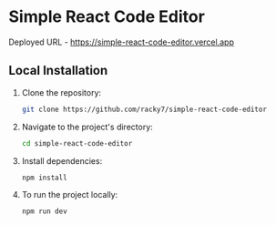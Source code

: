 # Simple React Code Editor

Deployed URL - https://simple-react-code-editor.vercel.app

## Local Installation

1. Clone the repository:

   ```bash
   git clone https://github.com/racky7/simple-react-code-editor
2. Navigate to the project's directory:

   ```bash
   cd simple-react-code-editor
3. Install dependencies:
   ```bash
   npm install
4. To run the project locally:
   ```bash
   npm run dev
   
